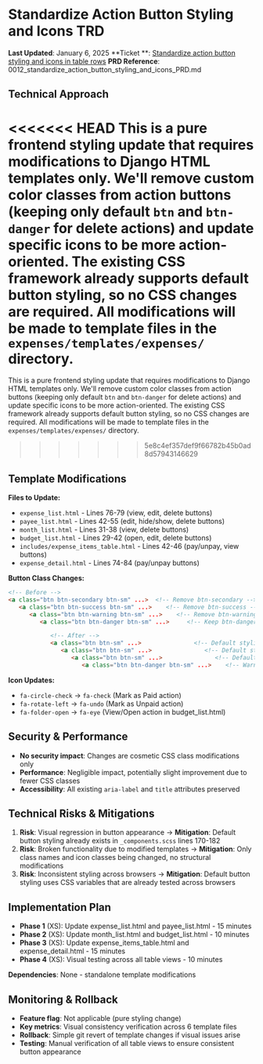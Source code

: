 # Standardize Action Button Styling and Icons TRD

**Last Updated**: January 6, 2025
**Ticket
**: [Standardize action button styling and icons in table rows](https://github.com/MarcinOrlowski/pyggy-expense-tracker/issues/12)
**PRD Reference**: 0012_standardize_action_button_styling_and_icons_PRD.md

## Technical Approach

<<<<<<< HEAD
This is a pure frontend styling update that requires modifications to Django HTML templates only.
We'll remove custom color classes from action buttons (keeping only default `btn` and `btn-danger`
for delete actions) and update specific icons to be more action-oriented. The existing CSS framework
already supports default button styling, so no CSS changes are required. All modifications will be
made to template files in the `expenses/templates/expenses/` directory.
=======
This is a pure frontend styling update that requires modifications to Django HTML templates only. We'll remove
custom color classes from action buttons (keeping only default `btn` and `btn-danger` for delete actions) and
update specific icons to be more action-oriented. The existing CSS framework already supports default button
styling, so no CSS changes are required. All modifications will be made to template files in the
`expenses/templates/expenses/` directory.
>>>>>>> 5e8c4ef357def9f66782b45b0ad8d57943146629

## Template Modifications

**Files to Update:**

- `expense_list.html` - Lines 76-79 (view, edit, delete buttons)
- `payee_list.html` - Lines 42-55 (edit, hide/show, delete buttons)
- `month_list.html` - Lines 31-38 (view, delete buttons)
- `budget_list.html` - Lines 29-42 (open, edit, delete buttons)
- `includes/expense_items_table.html` - Lines 42-46 (pay/unpay, view buttons)
- `expense_detail.html` - Lines 74-84 (pay/unpay buttons)

**Button Class Changes:**

```html
<!-- Before -->
<a class="btn btn-secondary btn-sm" ...>  <!-- Remove btn-secondary -->
   <a class="btn btn-success btn-sm" ...>    <!-- Remove btn-success -->
      <a class="btn btn-warning btn-sm" ...>    <!-- Remove btn-warning -->
         <a class="btn btn-danger btn-sm" ...>     <!-- Keep btn-danger for delete -->

            <!-- After -->
            <a class="btn btn-sm" ...>               <!-- Default styling -->
               <a class="btn btn-sm" ...>               <!-- Default styling -->
                  <a class="btn btn-sm" ...>               <!-- Default styling -->
                     <a class="btn btn-danger btn-sm" ...>    <!-- Warning color for delete -->
```

**Icon Updates:**

- `fa-circle-check` → `fa-check` (Mark as Paid action)
- `fa-rotate-left` → `fa-undo` (Mark as Unpaid action)
- `fa-folder-open` → `fa-eye` (View/Open action in budget_list.html)

## Security & Performance

- **No security impact**: Changes are cosmetic CSS class modifications only
- **Performance**: Negligible impact, potentially slight improvement due to fewer CSS classes
- **Accessibility**: All existing `aria-label` and `title` attributes preserved

## Technical Risks & Mitigations

1. **Risk**: Visual regression in button appearance → **Mitigation**: Default button styling already
   exists in `_components.scss` lines 170-182
2. **Risk**: Broken functionality due to modified templates → **Mitigation**: Only class names and
   icon classes being changed, no structural modifications
3. **Risk**: Inconsistent styling across browsers → **Mitigation**: Default button styling uses CSS
   variables that are already tested across browsers

## Implementation Plan

- **Phase 1** (XS): Update expense_list.html and payee_list.html - 15 minutes
- **Phase 2** (XS): Update month_list.html and budget_list.html - 10 minutes
- **Phase 3** (XS): Update expense_items_table.html and expense_detail.html - 15 minutes
- **Phase 4** (XS): Visual testing across all table views - 10 minutes

**Dependencies**: None - standalone template modifications

## Monitoring & Rollback

- **Feature flag**: Not applicable (pure styling change)
- **Key metrics**: Visual consistency verification across 6 template files
- **Rollback**: Simple git revert of template changes if visual issues arise
- **Testing**: Manual verification of all table views to ensure consistent button appearance
